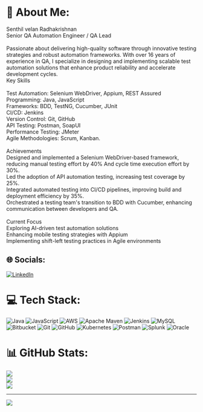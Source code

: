 # 💫 About Me:
Senthil velan Radhakrishnan<br>Senior QA Automation Engineer / QA Lead<br><br>Passionate about delivering high-quality software through innovative testing strategies and robust automation frameworks. With over 16 years of experience in QA, I specialize in designing and implementing scalable test automation solutions that enhance product reliability and accelerate development cycles.<br>Key Skills<br><br>Test Automation: Selenium WebDriver, Appium, REST Assured<br>Programming: Java, JavaScript<br>Frameworks: BDD, TestNG, Cucumber, JUnit<br>CI/CD: Jenkins<br>Version Control: Git, GitHub<br>API Testing: Postman, SoapUI<br>Performance Testing: JMeter<br>Agile Methodologies: Scrum, Kanban.<br><br>Achievements<br>Designed and implemented a Selenium WebDriver-based framework, reducing manual testing effort by 40% And cycle time execution effort by 30%.<br>Led the adoption of API automation testing, increasing test coverage by 25%.<br>Integrated automated testing into CI/CD pipelines, improving build and deployment efficiency by 35%.<br>Orchestrated a testing team's transition to BDD with Cucumber, enhancing communication between developers and QA.<br><br>Current Focus<br>Exploring AI-driven test automation solutions<br>Enhancing mobile testing strategies with Appium<br>Implementing shift-left testing practices in Agile environments<br>


## 🌐 Socials:
[![LinkedIn](https://img.shields.io/badge/LinkedIn-%230077B5.svg?logo=linkedin&logoColor=white)](https://linkedin.com/in/linkedin.link) 

# 💻 Tech Stack:
![Java](https://img.shields.io/badge/java-%23ED8B00.svg?style=plastic&logo=openjdk&logoColor=white) ![JavaScript](https://img.shields.io/badge/javascript-%23323330.svg?style=plastic&logo=javascript&logoColor=%23F7DF1E) ![AWS](https://img.shields.io/badge/AWS-%23FF9900.svg?style=plastic&logo=amazon-aws&logoColor=white) ![Apache Maven](https://img.shields.io/badge/Apache%20Maven-C71A36?style=plastic&logo=Apache%20Maven&logoColor=white) ![Jenkins](https://img.shields.io/badge/jenkins-%232C5263.svg?style=plastic&logo=jenkins&logoColor=white) ![MySQL](https://img.shields.io/badge/mysql-4479A1.svg?style=plastic&logo=mysql&logoColor=white) ![Bitbucket](https://img.shields.io/badge/bitbucket-%230047B3.svg?style=plastic&logo=bitbucket&logoColor=white) ![Git](https://img.shields.io/badge/git-%23F05033.svg?style=plastic&logo=git&logoColor=white) ![GitHub](https://img.shields.io/badge/github-%23121011.svg?style=plastic&logo=github&logoColor=white) ![Kubernetes](https://img.shields.io/badge/kubernetes-%23326ce5.svg?style=plastic&logo=kubernetes&logoColor=white) ![Postman](https://img.shields.io/badge/Postman-FF6C37?style=plastic&logo=postman&logoColor=white) ![Splunk](https://img.shields.io/badge/splunk-%23000000.svg?style=plastic&logo=splunk&logoColor=white) ![Oracle](https://img.shields.io/badge/Oracle-4479A1.svg?style=plastic&logo=oracle&logoColor=white)
# 📊 GitHub Stats:
![](https://github-readme-stats.vercel.app/api?username=rsenthil85&theme=default&hide_border=false&include_all_commits=false&count_private=false)<br/>
![](https://github-readme-streak-stats.herokuapp.com/?user=rsenthil85&theme=default&hide_border=false)<br/>
![](https://github-readme-stats.vercel.app/api/top-langs/?username=rsenthil85&theme=default&hide_border=false&include_all_commits=false&count_private=false&layout=compact)

---
[![](https://visitcount.itsvg.in/api?id=rsenthil85&icon=0&color=0)](https://visitcount.itsvg.in)

<!-- Proudly created with GPRM ( https://gprm.itsvg.in ) -->

